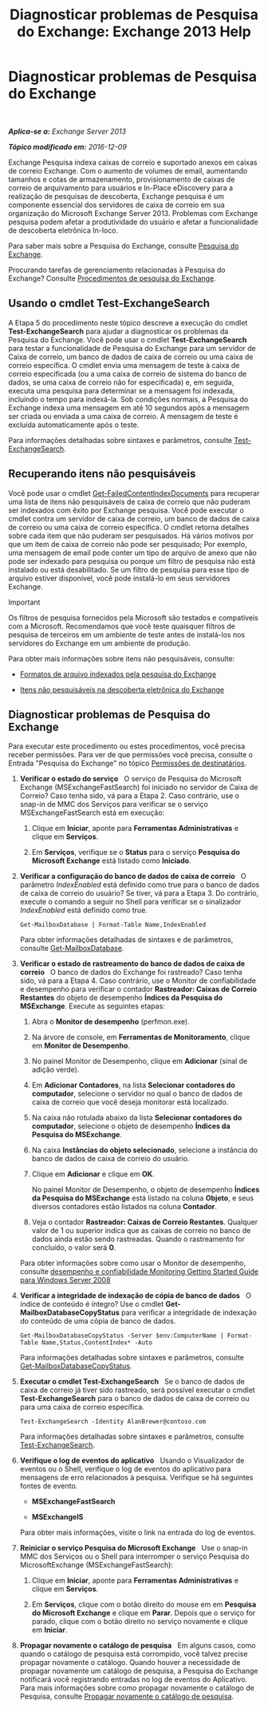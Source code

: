 ﻿---
title: 'Diagnosticar problemas de Pesquisa do Exchange: Exchange 2013 Help'
TOCTitle: Diagnosticar problemas de Pesquisa do Exchange
ms:assetid: 8cfa26f4-ccf0-42dd-8570-67018188b4e8
ms:mtpsurl: https://technet.microsoft.com/pt-br/library/Bb123701(v=EXCHG.150)
ms:contentKeyID: 52058839
ms.date: 05/22/2018
mtps_version: v=EXCHG.150
ms.translationtype: MT
---

# Diagnosticar problemas de Pesquisa do Exchange

 

_**Aplica-se a:** Exchange Server 2013_

_**Tópico modificado em:** 2016-12-09_

Exchange Pesquisa indexa caixas de correio e suportado anexos em caixas de correio Exchange. Com o aumento de volumes de email, aumentando tamanhos e cotas de armazenamento, provisionamento de caixas de correio de arquivamento para usuários e In-Place eDiscovery para a realização de pesquisas de descoberta, Exchange pesquisa é um componente essencial dos servidores de caixa de correio em sua organização do Microsoft Exchange Server 2013. Problemas com Exchange pesquisa podem afetar a produtividade do usuário e afetar a funcionalidade de descoberta eletrônica In-loco.

Para saber mais sobre a Pesquisa do Exchange, consulte [Pesquisa do Exchange](exchange-search-exchange-2013-help.md).

Procurando tarefas de gerenciamento relacionadas à Pesquisa do Exchange? Consulte [Procedimentos de pesquisa do Exchange](exchange-search-procedures-exchange-2013-help.md).

## Usando o cmdlet Test-ExchangeSearch

A Etapa 5 do procedimento neste tópico descreve a execução do cmdlet **Test-ExchangeSearch** para ajudar a diagnosticar os problemas da Pesquisa do Exchange. Você pode usar o cmdlet **Test-ExchangeSearch** para testar a funcionalidade de Pesquisa do Exchange para um servidor de Caixa de correio, um banco de dados de caixa de correio ou uma caixa de correio específica. O cmdlet envia uma mensagem de teste à caixa de correio especificada (ou a uma caixa de correio de sistema do banco de dados, se uma caixa de correio não for especificada) e, em seguida, executa uma pesquisa para determinar se a mensagem foi indexada, incluindo o tempo para indexá-la. Sob condições normais, a Pesquisa do Exchange indexa uma mensagem em até 10 segundos após a mensagem ser criada ou enviada a uma caixa de correio. A mensagem de teste é excluída automaticamente após o teste.

Para informações detalhadas sobre sintaxes e parâmetros, consulte [Test-ExchangeSearch](https://technet.microsoft.com/pt-br/library/bb124733\(v=exchg.150\)).

## Recuperando itens não pesquisáveis

Você pode usar o cmdlet [Get-FailedContentIndexDocuments](https://technet.microsoft.com/pt-br/library/dd351154\(v=exchg.150\)) para recuperar uma lista de itens não pesquisáveis de caixa de correio que não puderam ser indexados com êxito por Exchange pesquisa. Você pode executar o cmdlet contra um servidor de caixa de correio, um banco de dados de caixa de correio ou uma caixa de correio específica. O cmdlet retorna detalhes sobre cada item que não puderam ser pesquisados. Há vários motivos por que um item de caixa de correio não pode ser pesquisado; Por exemplo, uma mensagem de email pode conter um tipo de arquivo de anexo que não pode ser indexado para pesquisa ou porque um filtro de pesquisa não está instalado ou está desabilitado. Se um filtro de pesquisa para esse tipo de arquivo estiver disponível, você pode instalá-lo em seus servidores Exchange.


> [!IMPORTANT]
> Os filtros de pesquisa fornecidos pela Microsoft são testados e compatíveis com a Microsoft. Recomendamos que você teste quaisquer filtros de pesquisa de terceiros em um ambiente de teste antes de instalá-los nos servidores do Exchange em um ambiente de produção.



Para obter mais informações sobre itens não pesquisáveis, consulte:

  - [Formatos de arquivo indexados pela pesquisa do Exchange](file-formats-indexed-by-exchange-search-exchange-2013-help.md)

  - [Itens não pesquisáveis na descoberta eletrônica do Exchange](unsearchable-items-in-exchange-ediscovery-exchange-2013-help.md)

## Diagnosticar problemas de Pesquisa do Exchange

Para executar este procedimento ou estes procedimentos, você precisa receber permissões. Para ver de que permissões você precisa, consulte o Entrada "Pesquisa do Exchange" no tópico [Permissões de destinatários](recipients-permissions-exchange-2013-help.md).

1.  **Verificar o estado do serviço**   O serviço de Pesquisa do Microsoft Exchange (MSExchangeFastSearch) foi iniciado no servidor de Caixa de Correio? Caso tenha sido, vá para a Etapa 2. Caso contrário, use o snap-in de MMC dos Serviços para verificar se o serviço MSExchangeFastSearch está em execução:
    
    1.  Clique em **Iniciar**, aponte para **Ferramentas Administrativas** e clique em **Serviços**.
    
    2.  Em **Serviços**, verifique se o **Status** para o serviço **Pesquisa do Microsoft Exchange** está listado como **Iniciado**.

2.  **Verificar a configuração do banco de dados de caixa de correio**   O parâmetro *IndexEnabled* está definido como true para o banco de dados de caixa de correio do usuário? Se tiver, vá para a Etapa 3. Do contrário, execute o comando a seguir no Shell para verificar se o sinalizador *IndexEnabled* está definido como true.
    
        Get-MailboxDatabase | Format-Table Name,IndexEnabled
    
    Para obter informações detalhadas de sintaxes e de parâmetros, consulte [Get-MailboxDatabase](https://technet.microsoft.com/pt-br/library/bb124924\(v=exchg.150\)).

3.  **Verificar o estado de rastreamento do banco de dados de caixa de correio**   O banco de dados do Exchange foi rastreado? Caso tenha sido, vá para a Etapa 4. Caso contrário, use o Monitor de confiabilidade e desempenho para verificar o contador **Rastreador: Caixas de Correio Restantes** do objeto de desempenho **Índices da Pesquisa do MSExchange**. Execute as seguintes etapas:
    
    1.  Abra o **Monitor de desempenho** (perfmon.exe).
    
    2.  Na árvore de console, em **Ferramentas de Monitoramento**, clique em **Monitor de Desempenho**.
    
    3.  No painel Monitor de Desempenho, clique em **Adicionar** (sinal de adição verde).
    
    4.  Em **Adicionar Contadores**, na lista **Selecionar contadores do computador**, selecione o servidor no qual o banco de dados de caixa de correio que você deseja monitorar está localizado.
    
    5.  Na caixa não rotulada abaixo da lista **Selecionar contadores do computador**, selecione o objeto de desempenho **Índices da Pesquisa do MSExchange**.
    
    6.  Na caixa **Instâncias do objeto selecionado**, selecione a instância do banco de dados de caixa de correio do usuário.
    
    7.  Clique em **Adicionar** e clique em **OK**.
        
        No painel Monitor de Desempenho, o objeto de desempenho **Índices da Pesquisa do MSExchange** está listado na coluna **Objeto**, e seus diversos contadores estão listados na coluna **Contador**.
    
    8.  Veja o contador **Rastreador: Caixas de Correio Restantes**. Qualquer valor de 1 ou superior indica que as caixas de correio no banco de dados ainda estão sendo rastreadas. Quando o rastreamento for concluído, o valor será **0**.
    
    Para obter informações sobre como usar o Monitor de desempenho, consulte [desempenho e confiabilidade Monitoring Getting Started Guide para Windows Server 2008](https://go.microsoft.com/fwlink/p/?linkid=178005)

4.  **Verificar a integridade de indexação de cópia de banco de dados**   O índice de conteúdo é íntegro? Use o cmdlet **Get-MailboxDatabaseCopyStatus** para verificar a integridade de indexação do conteúdo de uma cópia de banco de dados.
    
        Get-MailboxDatabaseCopyStatus -Server $env:ComputerName | Format-Table Name,Status,ContentIndex* -Auto
    
    Para informações detalhadas sobre sintaxes e parâmetros, consulte [Get-MailboxDatabaseCopyStatus](https://technet.microsoft.com/pt-br/library/dd298044\(v=exchg.150\)).

5.  **Executar o cmdlet Test-ExchangeSearch**   Se o banco de dados de caixa de correio já tiver sido rastreado, será possível executar o cmdlet **Test-ExchangeSearch** para o banco de dados de caixa de correio ou para uma caixa de correio específica.
    
        Test-ExchangeSearch -Identity AlanBrewer@contoso.com
    
    Para informações detalhadas sobre sintaxes e parâmetros, consulte [Test-ExchangeSearch](https://technet.microsoft.com/pt-br/library/bb124733\(v=exchg.150\)).

6.  **Verifique o log de eventos do aplicativo**   Usando o Visualizador de eventos ou o Shell, verifique o log de eventos do aplicativo para mensagens de erro relacionados à pesquisa. Verifique se há seguintes fontes de evento.
    
      - **MSExchangeFastSearch**
    
      - **MSExchangeIS**
    
    Para obter mais informações, visite o link na entrada do log de eventos.

7.  **Reiniciar o serviço Pesquisa do Microsoft Exchange**   Use o snap-in MMC dos Serviços ou o Shell para interromper o serviço Pesquisa do MicrosoftExchange (MSExchangeFastSearch):
    
    1.  Clique em **Iniciar**, aponte para **Ferramentas Administrativas** e clique em **Serviços**.
    
    2.  Em **Serviços**, clique com o botão direito do mouse em em **Pesquisa do Microsoft Exchange** e clique em **Parar**. Depois que o serviço for parado, clique com o botão direito no serviço novamente e clique em **Iniciar**.

8.  **Propagar novamente o catálogo de pesquisa**   Em alguns casos, como quando o catálogo de pesquisa está corrompido, você talvez precise propagar novamente o catálogo. Quando houver a necessidade de propagar novamente um catálogo de pesquisa, a Pesquisa do Exchange notificará você registrando entradas no log de eventos do Aplicativo. Para mais informações sobre como propagar novamente o catálogo de Pesquisa, consulte [Propagar novamente o catálogo de pesquisa](reseed-the-search-catalog-exchange-2013-help.md).

